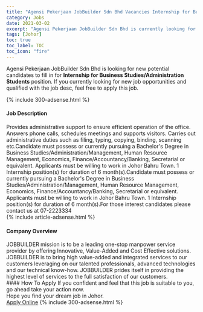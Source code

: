```yaml
---
title: "Agensi Pekerjaan JobBuilder Sdn Bhd Vacancies Internship for Business Studies/Administration Students" 
category: Jobs 
date: 2021-03-02 
excerpt: "Agensi Pekerjaan JobBuilder Sdn Bhd is currently looking for suitable person to fill in the Internship for Business Studies/Administration Students which based in Johor" 
tags: [Johor] 
toc: true 
toc_label: TOC 
toc_icon: "fire" 
--- 
```


<p>Agensi Pekerjaan JobBuilder Sdn Bhd is looking for new potential candidates to fill in for <b>Internship for Business Studies/Administration Students</b> position. If you currently looking for new job opportunities and qualified with the job desc, feel free to apply this job.
</p>{% include 300-adsense.html %} 
<div><div><h4>Job Description</h4></div><div><div><span><div>Provides administrative support to ensure efficient operation of the office. Answers phone calls, schedules meetings and supports visitors. Carries out administrative duties such as filing, typing, copying, binding, scanning etc.Candidate must possess or currently pursuing a Bachelor's Degree in Business Studies/Administration/Management, Human Resource Management, Economics, Finance/Accountancy/Banking, Secretarial or equivalent.
Applicants must be willing to work in Johor Bahru Town.
1  Internship position(s) for duration of 6 month(s).Candidate must possess or currently pursuing a Bachelor's Degree in Business Studies/Administration/Management, Human Resource Management, Economics, Finance/Accountancy/Banking, Secretarial or equivalent.
Applicants must be willing to work in Johor Bahru Town.
1  Internship position(s) for duration of 6 month(s).For those interest candidates please contact us at 07-2223334</div></span></div></div></div> 
{% include article-adsense.html %} 
<div><div><h4>Company Overview</h4></div><div><div><span><div>JOBBUILDER mission is to be a leading one-stop manpower service provider by offering Innovative, Value-Added and Cost Effective solutions. JOBBUILDER is to bring high value-added and integrated services to our customers leveraging on our talented professionals, advanced technologies and our technical know-how. JOBBUILDER prides itself in providing the highest level of services to the full satisfaction of our customers.</div></span></div></div></div> 
#### How To Apply 
If you confident and feel that this job is suitable to you, go ahead take your action now. <br/> 
Hope you find your dream job in Johor. <br/> 
<a href="https://www.jobstreet.com.my/en/job/internship-for-business-studies-administration-students-4495074?jobId=jobstreet-my-job-4495074&" class="btn btn--info" target="_blank" rel="nofollow noopenner">Apply Online</a> 
{% include 300-adsense.html %} 